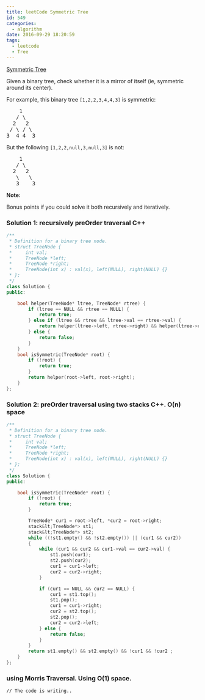 ```yaml
---
title: leetCode Symmetric Tree
id: 549
categories:
  - algorithm
date: 2016-09-29 18:20:59
tags:
  - leetcode
  - Tree
---
```


[Symmetric Tree](https://leetcode.com/problems/symmetric-tree/)

Given a binary tree, check whether it is a mirror of itself (ie, symmetric around its center).

For example, this binary tree `[1,2,2,3,4,4,3]` is symmetric:

<pre>
    1
   / \
  2   2
 / \ / \
3  4 4  3
</pre>

But the following `[1,2,2,null,3,null,3]` is not:

<pre>
    1
   / \
  2   2
   \   \
   3    3
</pre>

**Note:**

Bonus points if you could solve it both recursively and iteratively.

### Solution 1: recursively preOrder traversal C++



``` cpp
/**
 * Definition for a binary tree node.
 * struct TreeNode {
 *     int val;
 *     TreeNode *left;
 *     TreeNode *right;
 *     TreeNode(int x) : val(x), left(NULL), right(NULL) {}
 * };
 */
class Solution {
public:

    bool helper(TreeNode* ltree, TreeNode* rtree) {
        if (ltree == NULL && rtree == NULL) {
            return true;
        } else if (ltree && rtree && ltree->val == rtree->val) {
            return helper(ltree->left, rtree->right) && helper(ltree->right, rtree->left);
        } else {
            return false;
        }
    }
    bool isSymmetric(TreeNode* root) {
        if (!root) {
            return true;
        }
        return helper(root->left, root->right);
    }
};
```

### Solution 2: preOrder traversal using two stacks C++. O(n) space



``` cpp
/**
 * Definition for a binary tree node.
 * struct TreeNode {
 *     int val;
 *     TreeNode *left;
 *     TreeNode *right;
 *     TreeNode(int x) : val(x), left(NULL), right(NULL) {}
 * };
 */
class Solution {
public:

    bool isSymmetric(TreeNode* root) {
        if (!root) {
            return true;
        }

        TreeNode* cur1 = root->left, *cur2 = root->right;
        stack&lt;TreeNode*> st1;
        stack&lt;TreeNode*> st2;
        while ((!st1.empty() && !st2.empty()) || (cur1 && cur2))
        {
            while (cur1 && cur2 && cur1->val == cur2->val) {
                st1.push(cur1);
                st2.push(cur2);
                cur1 = cur1->left;
                cur2 = cur2->right;
            }

            if (cur1 == NULL && cur2 == NULL) {
                cur1 = st1.top();
                st1.pop();
                cur1 = cur1->right;
                cur2 = st2.top();
                st2.pop();
                cur2 = cur2->left;
            } else {
                return false;
            }
        }
        return st1.empty() && st2.empty() && !cur1 && !cur2 ;
    }
};
```

### using Morris Traversal. Using O(1) space.

```
// The code is writing..
```